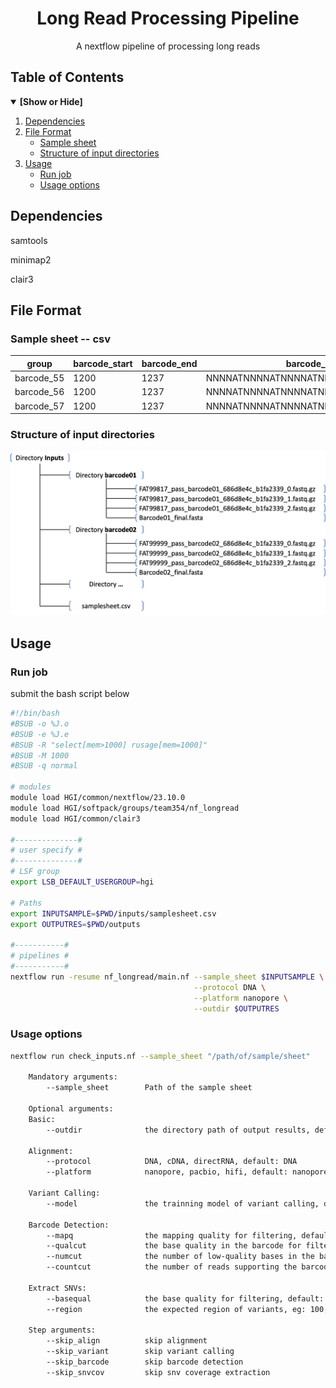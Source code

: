 <div align="center">
<h1 align="center">Long Read Processing Pipeline</h1>
  <p align="center">A nextflow pipeline of processing long reads</p>
</div>

## Table of Contents
<details open>
<summary><b>[Show or Hide]</b></summary>

1. [Dependencies](#dependencies)
2. [File Format](#file-format)
    - [Sample sheet](#samplesheet)
    - [Structure of input directories](#structure)
3. [Usage](#usage)
    - [Run job](#runjob)
    - [Usage options](#options)
</details>

<!-- Dependencies-->
## Dependencies
samtools

minimap2

clair3

<!-- File Format-->
## File Format

<a id="samplesheet"></a>

### Sample sheet -- csv
| group | barcode_start | barcode_end | barcode_template | fastq | fasta |
| - | - | - | - | - | - |
| barcode_55 | 1200 | 1237 | NNNNATNNNNATNNNNATNNNNATNNNNATNNNNATNN | /path/of/fastq/directory/55 | /path/of/fasta/reference_55.fa |
| barcode_56 | 1200 | 1237 | NNNNATNNNNATNNNNATNNNNATNNNNATNNNNATNN | /path/of/fastq/directory/56 | /path/of/fasta/reference_56.fa | 
| barcode_57 | 1200 | 1237 | NNNNATNNNNATNNNNATNNNNATNNNNATNNNNATNN | /path/of/fastq/directory/57 | /path/of/fasta/reference_57.fa | 

<a id="structure"></a>

### Structure of input directories
![example](./image/inputs.png)

<!-- Usage-->
## Usage

<a id="runjob"></a>

### Run job
submit the bash script below

```bash
#!/bin/bash
#BSUB -o %J.o
#BSUB -e %J.e
#BSUB -R "select[mem>1000] rusage[mem=1000]"
#BSUB -M 1000
#BSUB -q normal

# modules
module load HGI/common/nextflow/23.10.0
module load HGI/softpack/groups/team354/nf_longread
module load HGI/common/clair3

#--------------#
# user specify #
#--------------#
# LSF group
export LSB_DEFAULT_USERGROUP=hgi

# Paths
export INPUTSAMPLE=$PWD/inputs/samplesheet.csv
export OUTPUTRES=$PWD/outputs

#-----------#
# pipelines #
#-----------#
nextflow run -resume nf_longread/main.nf --sample_sheet $INPUTSAMPLE \
                                         --protocol DNA \
                                         --platform nanopore \
                                         --outdir $OUTPUTRES
```

<a id="options"></a>

### Usage options
```bash
nextflow run check_inputs.nf --sample_sheet "/path/of/sample/sheet"

    Mandatory arguments:
        --sample_sheet        Path of the sample sheet
    
    Optional arguments:
    Basic:
        --outdir              the directory path of output results, default: the current directory
    
    Alignment:
        --protocol            DNA, cDNA, directRNA, default: DNA
        --platform            nanopore, pacbio, hifi, default: nanopore
    
    Variant Calling:
        --model               the trainning model of variant calling, default: ont_r10
    
    Barcode Detection:
        --mapq                the mapping quality for filtering, default: 1
        --qualcut             the base quality in the barcode for filtering , default: 10
        --numcut              the number of low-quality bases in the barcode for filtering, default: 3
        --countcut            the number of reads supporting the barcode for filtering, default: 5

    Extract SNVs:
        --basequal            the base quality for filtering, default: 30
        --region              the expected region of variants, eg: 100,200, default: 0,0

    Step arguments:
        --skip_align          skip alignment
        --skip_variant        skip variant calling
        --skip_barcode        skip barcode detection
        --skip_snvcov         skip snv coverage extraction
```
